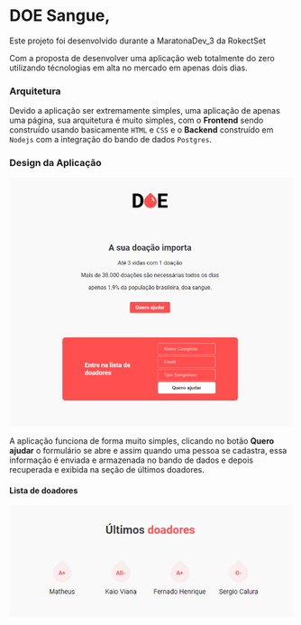 # DOE Sangue,

Este projeto foi desenvolvido durante a MaratonaDev_3 da RokectSet

Com a proposta de desenvolver uma aplicação web totalmente do zero utilizando técnologias em alta no mercado em apenas dois dias. 

### Arquitetura
Devido a aplicação ser extremamente simples, uma aplicação de apenas uma página, sua arquitetura é muito simples, com o **Frontend**
sendo construído usando basicamente `HTML` e `CSS` e o **Backend** construído em `Nodejs` com a integração do bando de dados `Postgres`.

### Design da Aplicação
![](./img1_Readme.png)


A aplicação funciona de forma muito simples, clicando no botão **Quero ajudar** o formulário se abre e assim quando uma pessoa se cadastra, 
essa informação é enviada e armazenada no bando de dados e depois recuperada e exibida na seção de últimos doadores.

#### Lista de doadores


![](./img_Readme.png)
